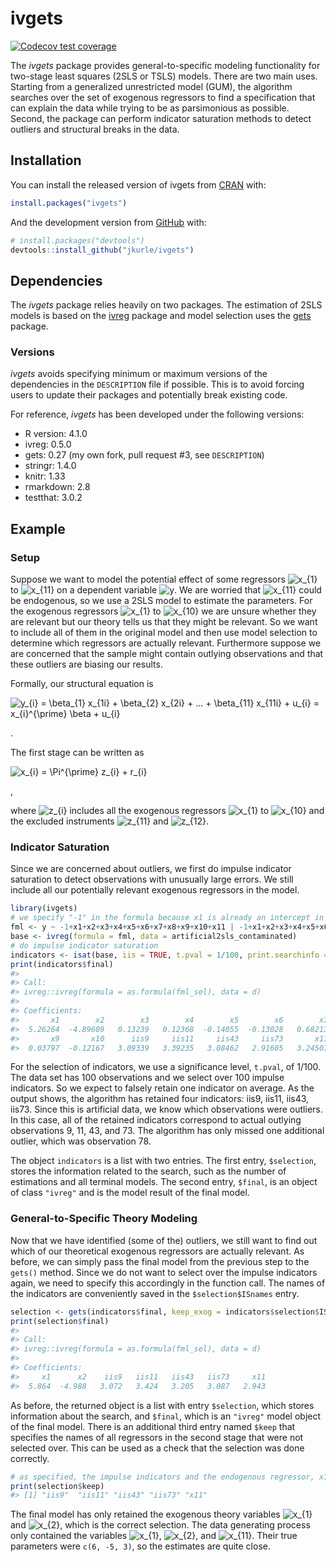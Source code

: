 
<!-- README.md is generated from README.Rmd. Please edit that file -->

# ivgets

<!-- badges: start -->

[![Codecov test
coverage](https://codecov.io/gh/jkurle/ivgets/branch/master/graph/badge.svg)](https://app.codecov.io/gh/jkurle/ivgets?branch=master)
<!-- badges: end -->

The *ivgets* package provides general-to-specific modeling functionality
for two-stage least squares (2SLS or TSLS) models. There are two main
uses. Starting from a generalized unrestricted model (GUM), the
algorithm searches over the set of exogenous regressors to find a
specification that can explain the data while trying to be as
parsimonious as possible. Second, the package can perform indicator
saturation methods to detect outliers and structural breaks in the data.

## Installation

You can install the released version of ivgets from
[CRAN](https://CRAN.R-project.org) with:

``` r
install.packages("ivgets")
```

And the development version from [GitHub](https://github.com/) with:

``` r
# install.packages("devtools")
devtools::install_github("jkurle/ivgets")
```

## Dependencies

The *ivgets* package relies heavily on two packages. The estimation of
2SLS models is based on the [ivreg](https://john-d-fox.github.io/ivreg/)
package and model selection uses the
[gets](http://www.sucarrat.net/R/gets/) package.

### Versions

*ivgets* avoids specifying minimum or maximum versions of the
dependencies in the `DESCRIPTION` file if possible. This is to avoid
forcing users to update their packages and potentially break existing
code.

For reference, *ivgets* has been developed under the following versions:

-   R version: 4.1.0
-   ivreg: 0.5.0
-   gets: 0.27 (my own fork, pull request \#3, see `DESCRIPTION`)
-   stringr: 1.4.0
-   knitr: 1.33
-   rmarkdown: 2.8
-   testthat: 3.0.2

## Example

### Setup

Suppose we want to model the potential effect of some regressors
![x\_{1}](https://latex.codecogs.com/png.image?%5Cdpi%7B110%7D&space;%5Cbg_white&space;x_%7B1%7D "x_{1}")
to
![x\_{11}](https://latex.codecogs.com/png.image?%5Cdpi%7B110%7D&space;%5Cbg_white&space;x_%7B11%7D "x_{11}")
on a dependent variable
![y](https://latex.codecogs.com/png.image?%5Cdpi%7B110%7D&space;%5Cbg_white&space;y "y").
We are worried that
![x\_{11}](https://latex.codecogs.com/png.image?%5Cdpi%7B110%7D&space;%5Cbg_white&space;x_%7B11%7D "x_{11}")
could be endogenous, so we use a 2SLS model to estimate the parameters.
For the exogenous regressors
![x\_{1}](https://latex.codecogs.com/png.image?%5Cdpi%7B110%7D&space;%5Cbg_white&space;x_%7B1%7D "x_{1}")
to
![x\_{10}](https://latex.codecogs.com/png.image?%5Cdpi%7B110%7D&space;%5Cbg_white&space;x_%7B10%7D "x_{10}")
we are unsure whether they are relevant but our theory tells us that
they might be relevant. So we want to include all of them in the
original model and then use model selection to determine which
regressors are actually relevant. Furthermore suppose we are concerned
that the sample might contain outlying observations and that these
outliers are biasing our results.

Formally, our structural equation is

![
y\_{i} = \\beta\_{1} x\_{1i} + \\beta\_{2}
x\_{2i} + ... + \\beta\_{11} x\_{11i} + u\_{i} = x\_{i}^{\\prime} \\beta + u\_{i}
](https://latex.codecogs.com/png.image?%5Cdpi%7B110%7D&space;%5Cbg_white&space;%0Ay_%7Bi%7D%20%3D%20%5Cbeta_%7B1%7D%20x_%7B1i%7D%20%2B%20%5Cbeta_%7B2%7D%0Ax_%7B2i%7D%20%2B%20...%20%2B%20%5Cbeta_%7B11%7D%20x_%7B11i%7D%20%2B%20u_%7Bi%7D%20%3D%20x_%7Bi%7D%5E%7B%5Cprime%7D%20%5Cbeta%20%2B%20u_%7Bi%7D%0A "
y_{i} = \beta_{1} x_{1i} + \beta_{2}
x_{2i} + ... + \beta_{11} x_{11i} + u_{i} = x_{i}^{\prime} \beta + u_{i}
")

.

The first stage can be written as

![x\_{i} = \\Pi^{\\prime} z\_{i} + r\_{i}](https://latex.codecogs.com/png.image?%5Cdpi%7B110%7D&space;%5Cbg_white&space;x_%7Bi%7D%20%3D%20%5CPi%5E%7B%5Cprime%7D%20z_%7Bi%7D%20%2B%20r_%7Bi%7D "x_{i} = \Pi^{\prime} z_{i} + r_{i}")

,

where
![z\_{i}](https://latex.codecogs.com/png.image?%5Cdpi%7B110%7D&space;%5Cbg_white&space;z_%7Bi%7D "z_{i}")
includes all the exogenous regressors
![x\_{1}](https://latex.codecogs.com/png.image?%5Cdpi%7B110%7D&space;%5Cbg_white&space;x_%7B1%7D "x_{1}")
to
![x\_{10}](https://latex.codecogs.com/png.image?%5Cdpi%7B110%7D&space;%5Cbg_white&space;x_%7B10%7D "x_{10}")
and the excluded instruments
![z\_{11}](https://latex.codecogs.com/png.image?%5Cdpi%7B110%7D&space;%5Cbg_white&space;z_%7B11%7D "z_{11}")
and
![z\_{12}](https://latex.codecogs.com/png.image?%5Cdpi%7B110%7D&space;%5Cbg_white&space;z_%7B12%7D "z_{12}").

### Indicator Saturation

Since we are concerned about outliers, we first do impulse indicator
saturation to detect observations with unusually large errors. We still
include all our potentially relevant exogenous regressors in the model.

``` r
library(ivgets)
# we specify "-1" in the formula because x1 is already an intercept in our data frame
fml <- y ~ -1+x1+x2+x3+x4+x5+x6+x7+x8+x9+x10+x11 | -1+x1+x2+x3+x4+x5+x6+x7+x8+x9+x10+z11+z12
base <- ivreg(formula = fml, data = artificial2sls_contaminated)
# do impulse indicator saturation
indicators <- isat(base, iis = TRUE, t.pval = 1/100, print.searchinfo = FALSE)
print(indicators$final)
#> 
#> Call:
#> ivreg::ivreg(formula = as.formula(fml_sel), data = d)
#> 
#> Coefficients:
#>       x1        x2        x3        x4        x5        x6        x7        x8  
#>  5.26264  -4.89609   0.13239   0.12368  -0.14055  -0.13028   0.68213   0.13232  
#>       x9       x10      iis9     iis11     iis43     iis73       x11  
#>  0.03797  -0.12167   3.09339   3.39235   3.08462   2.91605   3.24507
```

For the selection of indicators, we use a significance level, `t.pval`,
of 1/100. The data set has 100 observations and we select over 100
impulse indicators. So we expect to falsely retain one indicator on
average. As the output shows, the algorithm has retained four
indicators: iis9, iis11, iis43, iis73. Since this is artificial data, we
know which observations were outliers. In this case, all of the retained
indicators correspond to actual outlying observations 9, 11, 43, and 73.
The algorithm has only missed one additional outlier, which was
observation 78.

The object `indicators` is a list with two entries. The first entry,
`$selection`, stores the information related to the search, such as the
number of estimations and all terminal models. The second entry,
`$final`, is an object of class `"ivreg"` and is the model result of the
final model.

### General-to-Specific Theory Modeling

Now that we have identified (some of the) outliers, we still want to
find out which of our theoretical exogenous regressors are actually
relevant. As before, we can simply pass the final model from the
previous step to the `gets()` method. Since we do not want to select
over the impulse indicators again, we need to specify this accordingly
in the function call. The names of the indicators are conveniently saved
in the `$selection$ISnames` entry.

``` r
selection <- gets(indicators$final, keep_exog = indicators$selection$ISnames, print.searchinfo = FALSE)
print(selection$final)
#> 
#> Call:
#> ivreg::ivreg(formula = as.formula(fml_sel), data = d)
#> 
#> Coefficients:
#>     x1      x2    iis9   iis11   iis43   iis73     x11  
#>  5.864  -4.988   3.072   3.424   3.205   3.087   2.943
```

As before, the returned object is a list with entry `$selection`, which
stores information about the search, and `$final`, which is an `"ivreg"`
model object of the final model. There is an additional third entry
named `$keep` that specifies the names of all regressors in the second
stage that were not selected over. This can be used as a check that the
selection was done correctly.

``` r
# as specified, the impulse indicators and the endogenous regressor, x11, were not selected over
print(selection$keep)
#> [1] "iis9"  "iis11" "iis43" "iis73" "x11"
```

The final model has only retained the exogenous theory variables
![x\_{1}](https://latex.codecogs.com/png.image?%5Cdpi%7B110%7D&space;%5Cbg_white&space;x_%7B1%7D "x_{1}")
and
![x\_{2}](https://latex.codecogs.com/png.image?%5Cdpi%7B110%7D&space;%5Cbg_white&space;x_%7B2%7D "x_{2}"),
which is the correct selection. The data generating process only
contained the variables
![x\_{1}](https://latex.codecogs.com/png.image?%5Cdpi%7B110%7D&space;%5Cbg_white&space;x_%7B1%7D "x_{1}"),
![x\_{2}](https://latex.codecogs.com/png.image?%5Cdpi%7B110%7D&space;%5Cbg_white&space;x_%7B2%7D "x_{2}"),
and
![x\_{11}](https://latex.codecogs.com/png.image?%5Cdpi%7B110%7D&space;%5Cbg_white&space;x_%7B11%7D "x_{11}").
Their true parameters were `c(6, -5, 3)`, so the estimates are quite
close.
